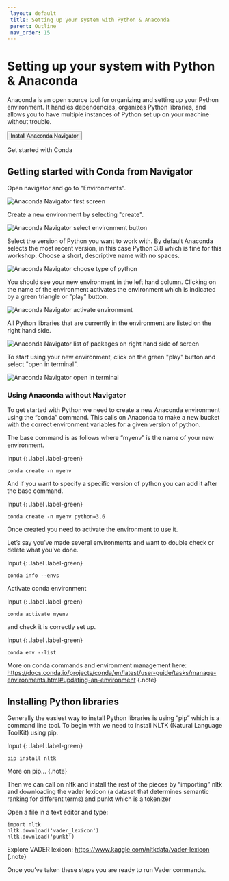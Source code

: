 ```yaml
---
 layout: default
 title: Setting up your system with Python & Anaconda
 parent: Outline
 nav_order: 15
---
```


# Setting up your system with Python & Anaconda

Anaconda is an open source tool for organizing and setting up your Python environment. It handles dependencies, organizes Python libraries, and allows you to have multiple instances of Python set up on your machine without trouble.

<a href="https://www.anaconda.com/products/individual"><button>Install Anaconda Navigator</button></a>

Get started with Conda

## Getting started with Conda from Navigator
Open navigator and go to "Environments".

![Anaconda Navigator first screen](/images/anaconda-navigator.png)

Create a new environment by selecting "create".

![Anaconda Navigator select environment button](/images/anaconda-navigator-env.png)

Select the version of Python you want to work with. By default Anaconda selects the most recent version, in this case Python 3.8 which is fine for this workshop. Choose a short, descriptive name with no spaces.

![Anaconda Navigator choose type of python](/images/anaconda-navigator-env-choose-python.png)

You should see your new environment in the left hand column. Clicking on the name of the environment activates the environment which is indicated by a green triangle or "play" button.

![Anaconda Navigator activate environment](/images/anaconda-navigator-myenv-activate.png)

All Python libraries that are currently in the environment are listed on the right hand side.

![Anaconda Navigator list of packages on right hand side of screen](/images/anaconda-navigator-myenv-packages.png)

To start using your new environment, click on the green "play" button and select "open in terminal".

![Anaconda Navigator open in terminal](/images/anaconda-navigator-myenv-terminal.png)

### Using Anaconda without Navigator

To get started with Python we need to create a new Anaconda environment using the “conda” command. This calls on Anaconda to make a new bucket with the correct environment variables for a given version of python.

The base command is as follows where “myenv” is the name of your new environment.

Input
{: .label .label-green}
~~~
conda create -n myenv
~~~

And if you want to specify a specific version of python you can add it after the base command.

Input
{: .label .label-green}
~~~
conda create -n myenv python=3.6
~~~

Once created you need to activate the environment to use it.

Let’s say you’ve made several environments and want to double check or delete what you’ve done.

Input
{: .label .label-green}
~~~
conda info --envs
~~~

Activate conda environment

Input
{: .label .label-green}
~~~
conda activate myenv
~~~

and check it is correctly set up.

Input
{: .label .label-green}
~~~
conda env --list
~~~

More on conda commands and environment management here: https://docs.conda.io/projects/conda/en/latest/user-guide/tasks/manage-environments.html#updating-an-environment
{.note}

## Installing Python libraries
Generally the easiest way to install Python libraries is using “pip” which is a command line tool. To begin with we need to install NLTK (Natural Language ToolKit) using pip.

Input
{: .label .label-green}
~~~
pip install nltk
~~~

More on pip...
{.note}

Then we can call on nltk and install the rest of the pieces by “importing” nltk and downloading the vader lexicon (a dataset that determines semantic ranking for different terms) and punkt which is a tokenizer

Open a file in a text editor and type:
~~~
import nltk
nltk.download('vader_lexicon')
nltk.download('punkt')
~~~

Explore VADER lexicon: https://www.kaggle.com/nltkdata/vader-lexicon
{.note}

Once you’ve taken these steps you are ready to run Vader commands.
